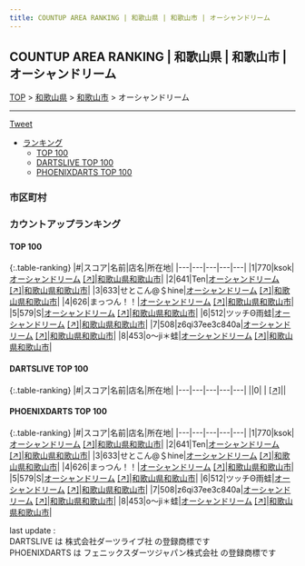 ```yaml
---
title: COUNTUP AREA RANKING | 和歌山県 | 和歌山市 | オーシャンドリーム
---
```

## COUNTUP AREA RANKING | 和歌山県 | 和歌山市 | オーシャンドリーム

[TOP](/darts/rank/) > [和歌山県](/darts/rank/和歌山県/) > [和歌山市](/darts/rank/和歌山県/和歌山市/) > オーシャンドリーム

___

<a href="https://twitter.com/share?ref_src=twsrc%5Etfw" data-text="COUNTUP AREA RANKING | 和歌山県和歌山市オーシャンドリーム" class="twitter-share-button" data-hashtags="DARTSLIVE,PHOENIXDARTS,darts,ダーツ" data-show-count="false">Tweet</a>

* [ランキング](#カウントアップランキング)
    * [TOP 100](#top-100)
    * [DARTSLIVE TOP 100](#dartslive-top-100)
    * [PHOENIXDARTS TOP 100](#phoenixdarts-top-100)

### 市区町村

<ul>

</ul>

### カウントアップランキング

#### TOP 100



{:.table-ranking}
|#|スコア|名前|店名|所在地|
|---|---|---|---|---|
|1|770|<span class="rank-name-pd">ksok</span>|<a href="/darts/rank/shops/9006.html">オーシャンドリーム</a> <a href="https://vs.phoenixdarts.com/jp/shop/shopDetailInfo/s_9006?s_seq=9006">[↗]</a>|<a href="/darts/rank/和歌山県/和歌山市">和歌山県和歌山市</a>|
|2|641|<span class="rank-name-pd">Ten</span>|<a href="/darts/rank/shops/9006.html">オーシャンドリーム</a> <a href="https://vs.phoenixdarts.com/jp/shop/shopDetailInfo/s_9006?s_seq=9006">[↗]</a>|<a href="/darts/rank/和歌山県/和歌山市">和歌山県和歌山市</a>|
|3|633|<span class="rank-name-pd">せとこん@＄hine</span>|<a href="/darts/rank/shops/9006.html">オーシャンドリーム</a> <a href="https://vs.phoenixdarts.com/jp/shop/shopDetailInfo/s_9006?s_seq=9006">[↗]</a>|<a href="/darts/rank/和歌山県/和歌山市">和歌山県和歌山市</a>|
|4|626|<span class="rank-name-pd">まっつん！！</span>|<a href="/darts/rank/shops/9006.html">オーシャンドリーム</a> <a href="https://vs.phoenixdarts.com/jp/shop/shopDetailInfo/s_9006?s_seq=9006">[↗]</a>|<a href="/darts/rank/和歌山県/和歌山市">和歌山県和歌山市</a>|
|5|579|<span class="rank-name-pd">S</span>|<a href="/darts/rank/shops/9006.html">オーシャンドリーム</a> <a href="https://vs.phoenixdarts.com/jp/shop/shopDetailInfo/s_9006?s_seq=9006">[↗]</a>|<a href="/darts/rank/和歌山県/和歌山市">和歌山県和歌山市</a>|
|6|512|<span class="rank-name-pd">ツッチΘ雨蛙</span>|<a href="/darts/rank/shops/9006.html">オーシャンドリーム</a> <a href="https://vs.phoenixdarts.com/jp/shop/shopDetailInfo/s_9006?s_seq=9006">[↗]</a>|<a href="/darts/rank/和歌山県/和歌山市">和歌山県和歌山市</a>|
|7|508|<span class="rank-name-pd">z6qi37ee3c840a</span>|<a href="/darts/rank/shops/9006.html">オーシャンドリーム</a> <a href="https://vs.phoenixdarts.com/jp/shop/shopDetailInfo/s_9006?s_seq=9006">[↗]</a>|<a href="/darts/rank/和歌山県/和歌山市">和歌山県和歌山市</a>|
|8|453|<span class="rank-name-pd">o～ji＊蛙</span>|<a href="/darts/rank/shops/9006.html">オーシャンドリーム</a> <a href="https://vs.phoenixdarts.com/jp/shop/shopDetailInfo/s_9006?s_seq=9006">[↗]</a>|<a href="/darts/rank/和歌山県/和歌山市">和歌山県和歌山市</a>|


#### DARTSLIVE TOP 100



{:.table-ranking}
|#|スコア|名前|店名|所在地|
|---|---|---|---|---|
||0|<span class="rank-name-dl"> </span>|<a href="/darts/rank/shops/.html"></a> <a href="">[↗]</a>|<a href="/darts/rank//"></a>|


#### PHOENIXDARTS TOP 100



{:.table-ranking}
|#|スコア|名前|店名|所在地|
|---|---|---|---|---|
|1|770|<span class="rank-name-pd">ksok</span>|<a href="/darts/rank/shops/9006.html">オーシャンドリーム</a> <a href="https://vs.phoenixdarts.com/jp/shop/shopDetailInfo/s_9006?s_seq=9006">[↗]</a>|<a href="/darts/rank/和歌山県/和歌山市">和歌山県和歌山市</a>|
|2|641|<span class="rank-name-pd">Ten</span>|<a href="/darts/rank/shops/9006.html">オーシャンドリーム</a> <a href="https://vs.phoenixdarts.com/jp/shop/shopDetailInfo/s_9006?s_seq=9006">[↗]</a>|<a href="/darts/rank/和歌山県/和歌山市">和歌山県和歌山市</a>|
|3|633|<span class="rank-name-pd">せとこん@＄hine</span>|<a href="/darts/rank/shops/9006.html">オーシャンドリーム</a> <a href="https://vs.phoenixdarts.com/jp/shop/shopDetailInfo/s_9006?s_seq=9006">[↗]</a>|<a href="/darts/rank/和歌山県/和歌山市">和歌山県和歌山市</a>|
|4|626|<span class="rank-name-pd">まっつん！！</span>|<a href="/darts/rank/shops/9006.html">オーシャンドリーム</a> <a href="https://vs.phoenixdarts.com/jp/shop/shopDetailInfo/s_9006?s_seq=9006">[↗]</a>|<a href="/darts/rank/和歌山県/和歌山市">和歌山県和歌山市</a>|
|5|579|<span class="rank-name-pd">S</span>|<a href="/darts/rank/shops/9006.html">オーシャンドリーム</a> <a href="https://vs.phoenixdarts.com/jp/shop/shopDetailInfo/s_9006?s_seq=9006">[↗]</a>|<a href="/darts/rank/和歌山県/和歌山市">和歌山県和歌山市</a>|
|6|512|<span class="rank-name-pd">ツッチΘ雨蛙</span>|<a href="/darts/rank/shops/9006.html">オーシャンドリーム</a> <a href="https://vs.phoenixdarts.com/jp/shop/shopDetailInfo/s_9006?s_seq=9006">[↗]</a>|<a href="/darts/rank/和歌山県/和歌山市">和歌山県和歌山市</a>|
|7|508|<span class="rank-name-pd">z6qi37ee3c840a</span>|<a href="/darts/rank/shops/9006.html">オーシャンドリーム</a> <a href="https://vs.phoenixdarts.com/jp/shop/shopDetailInfo/s_9006?s_seq=9006">[↗]</a>|<a href="/darts/rank/和歌山県/和歌山市">和歌山県和歌山市</a>|
|8|453|<span class="rank-name-pd">o～ji＊蛙</span>|<a href="/darts/rank/shops/9006.html">オーシャンドリーム</a> <a href="https://vs.phoenixdarts.com/jp/shop/shopDetailInfo/s_9006?s_seq=9006">[↗]</a>|<a href="/darts/rank/和歌山県/和歌山市">和歌山県和歌山市</a>|


<div class="footer border-top border-gray-light mt-5 pt-3 text-right text-gray">
    last update : <span style="font-weight: italic" id="foot_last_modified"></span><br />
    DARTSLIVE は 株式会社ダーツライブ社 の登録商標です<br />
    PHOENIXDARTS は フェニックスダーツジャパン株式会社 の登録商標です<br />
</div>

<script src="https://cdnjs.cloudflare.com/ajax/libs/jquery.tablesorter/2.31.3/js/jquery.tablesorter.min.js" integrity="sha512-qzgd5cYSZcosqpzpn7zF2ZId8f/8CHmFKZ8j7mU4OUXTNRd5g+ZHBPsgKEwoqxCtdQvExE5LprwwPAgoicguNg==" crossorigin="anonymous" referrerpolicy="no-referrer"></script>
<link rel="stylesheet" href="https://cdnjs.cloudflare.com/ajax/libs/jquery.tablesorter/2.31.3/css/theme.default.min.css" integrity="sha512-wghhOJkjQX0Lh3NSWvNKeZ0ZpNn+SPVXX1Qyc9OCaogADktxrBiBdKGDoqVUOyhStvMBmJQ8ZdMHiR3wuEq8+w==" crossorigin="anonymous" referrerpolicy="no-referrer" />
<script>
$(function() {
    $(".table-ranking").tablesorter({sortList:[[0, 0]]});
    $("#foot_last_modified").text(formatDate(new Date(document.lastModified), 'yyyy-MM-dd HH:mm:ss'));
});
</script>

<script async src="https://platform.twitter.com/widgets.js" charset="utf-8"></script>